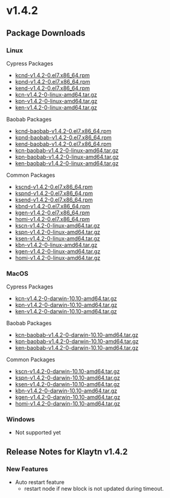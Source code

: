 # v1.4.2

## Package Downloads <a href="#package-downloads" id="package-downloads"></a>

### Linux <a href="#linux" id="linux"></a>

Cypress Packages

* [kcnd-v1.4.2-0.el7.x86\_64.rpm](http://packages.klaytn.net/klaytn/v1.4.2/kcnd-v1.4.2-0.el7.x86\_64.rpm)
* [kpnd-v1.4.2-0.el7.x86\_64.rpm](http://packages.klaytn.net/klaytn/v1.4.2/kpnd-v1.4.2-0.el7.x86\_64.rpm)
* [kend-v1.4.2-0.el7.x86\_64.rpm](http://packages.klaytn.net/klaytn/v1.4.2/kend-v1.4.2-0.el7.x86\_64.rpm)
* [kcn-v1.4.2-0-linux-amd64.tar.gz](http://packages.klaytn.net/klaytn/v1.4.2/kcn-v1.4.2-0-linux-amd64.tar.gz)
* [kpn-v1.4.2-0-linux-amd64.tar.gz](http://packages.klaytn.net/klaytn/v1.4.2/kpn-v1.4.2-0-linux-amd64.tar.gz)
* [ken-v1.4.2-0-linux-amd64.tar.gz](http://packages.klaytn.net/klaytn/v1.4.2/ken-v1.4.2-0-linux-amd64.tar.gz)

Baobab Packages

* [kcnd-baobab-v1.4.2-0.el7.x86\_64.rpm](http://packages.klaytn.net/klaytn/v1.4.2/kcnd-baobab-v1.4.2-0.el7.x86\_64.rpm)
* [kpnd-baobab-v1.4.2-0.el7.x86\_64.rpm](http://packages.klaytn.net/klaytn/v1.4.2/kpnd-baobab-v1.4.2-0.el7.x86\_64.rpm)
* [kend-baobab-v1.4.2-0.el7.x86\_64.rpm](http://packages.klaytn.net/klaytn/v1.4.2/kend-baobab-v1.4.2-0.el7.x86\_64.rpm)
* [kcn-baobab-v1.4.2-0-linux-amd64.tar.gz](http://packages.klaytn.net/klaytn/v1.4.2/kcn-baobab-v1.4.2-0-linux-amd64.tar.gz)
* [kpn-baobab-v1.4.2-0-linux-amd64.tar.gz](http://packages.klaytn.net/klaytn/v1.4.2/kpn-baobab-v1.4.2-0-linux-amd64.tar.gz)
* [ken-baobab-v1.4.2-0-linux-amd64.tar.gz](http://packages.klaytn.net/klaytn/v1.4.2/ken-baobab-v1.4.2-0-linux-amd64.tar.gz)

Common Packages

* [kscnd-v1.4.2-0.el7.x86\_64.rpm](http://packages.klaytn.net/klaytn/v1.4.2/kscnd-v1.4.2-0.el7.x86\_64.rpm)
* [kspnd-v1.4.2-0.el7.x86\_64.rpm](http://packages.klaytn.net/klaytn/v1.4.2/kspnd-v1.4.2-0.el7.x86\_64.rpm)
* [ksend-v1.4.2-0.el7.x86\_64.rpm](http://packages.klaytn.net/klaytn/v1.4.2/ksend-v1.4.2-0.el7.x86\_64.rpm)
* [kbnd-v1.4.2-0.el7.x86\_64.rpm](http://packages.klaytn.net/klaytn/v1.4.2/kbnd-v1.4.2-0.el7.x86\_64.rpm)
* [kgen-v1.4.2-0.el7.x86\_64.rpm](http://packages.klaytn.net/klaytn/v1.4.2/kgen-v1.4.2-0.el7.x86\_64.rpm)
* [homi-v1.4.2-0.el7.x86\_64.rpm](http://packages.klaytn.net/klaytn/v1.4.2/homi-v1.4.2-0.el7.x86\_64.rpm)
* [kscn-v1.4.2-0-linux-amd64.tar.gz](http://packages.klaytn.net/klaytn/v1.4.2/kscn-v1.4.2-0-linux-amd64.tar.gz)
* [kspn-v1.4.2-0-linux-amd64.tar.gz](http://packages.klaytn.net/klaytn/v1.4.2/kspn-v1.4.2-0-linux-amd64.tar.gz)
* [ksen-v1.4.2-0-linux-amd64.tar.gz](http://packages.klaytn.net/klaytn/v1.4.2/ksen-v1.4.2-0-linux-amd64.tar.gz)
* [kbn-v1.4.2-0-linux-amd64.tar.gz](http://packages.klaytn.net/klaytn/v1.4.2/kbn-v1.4.2-0-linux-amd64.tar.gz)
* [kgen-v1.4.2-0-linux-amd64.tar.gz](http://packages.klaytn.net/klaytn/v1.4.2/kgen-v1.4.2-0-linux-amd64.tar.gz)
* [homi-v1.4.2-0-linux-amd64.tar.gz](http://packages.klaytn.net/klaytn/v1.4.2/homi-v1.4.2-0-linux-amd64.tar.gz)

### MacOS <a href="#macos" id="macos"></a>

Cypress Packages

* [kcn-v1.4.2-0-darwin-10.10-amd64.tar.gz](http://packages.klaytn.net/klaytn/v1.4.2/kcn-v1.4.2-0-darwin-10.10-amd64.tar.gz)
* [kpn-v1.4.2-0-darwin-10.10-amd64.tar.gz](http://packages.klaytn.net/klaytn/v1.4.2/kpn-v1.4.2-0-darwin-10.10-amd64.tar.gz)
* [ken-v1.4.2-0-darwin-10.10-amd64.tar.gz](http://packages.klaytn.net/klaytn/v1.4.2/ken-v1.4.2-0-darwin-10.10-amd64.tar.gz)

Baobab Packages

* [kcn-baobab-v1.4.2-0-darwin-10.10-amd64.tar.gz](http://packages.klaytn.net/klaytn/v1.4.2/kcn-baobab-v1.4.2-0-darwin-10.10-amd64.tar.gz)
* [kpn-baobab-v1.4.2-0-darwin-10.10-amd64.tar.gz](http://packages.klaytn.net/klaytn/v1.4.2/kpn-baobab-v1.4.2-0-darwin-10.10-amd64.tar.gz)
* [ken-baobab-v1.4.2-0-darwin-10.10-amd64.tar.gz](http://packages.klaytn.net/klaytn/v1.4.2/ken-baobab-v1.4.2-0-darwin-10.10-amd64.tar.gz)

Common Packages

* [kscn-v1.4.2-0-darwin-10.10-amd64.tar.gz](http://packages.klaytn.net/klaytn/v1.4.2/kscn-v1.4.2-0-darwin-10.10-amd64.tar.gz)
* [kspn-v1.4.2-0-darwin-10.10-amd64.tar.gz](http://packages.klaytn.net/klaytn/v1.4.2/kspn-v1.4.2-0-darwin-10.10-amd64.tar.gz)
* [ksen-v1.4.2-0-darwin-10.10-amd64.tar.gz](http://packages.klaytn.net/klaytn/v1.4.2/ksen-v1.4.2-0-darwin-10.10-amd64.tar.gz)
* [kbn-v1.4.2-0-darwin-10.10-amd64.tar.gz](http://packages.klaytn.net/klaytn/v1.4.2/kbn-v1.4.2-0-darwin-10.10-amd64.tar.gz)
* [kgen-v1.4.2-0-darwin-10.10-amd64.tar.gz](http://packages.klaytn.net/klaytn/v1.4.2/kgen-v1.4.2-0-darwin-10.10-amd64.tar.gz)
* [homi-v1.4.2-0-darwin-10.10-amd64.tar.gz](http://packages.klaytn.net/klaytn/v1.4.2/homi-v1.4.2-0-darwin-10.10-amd64.tar.gz)

### Windows <a href="#windows" id="windows"></a>

* Not supported yet

## Release Notes for Klaytn v1.4.2 <a href="#release-notes-for-klaytn-v1-4-2" id="release-notes-for-klaytn-v1-4-2"></a>

### New Features <a href="#new-features" id="new-features"></a>

* Auto restart feature
  * restart node if new block is not updated during timeout.
